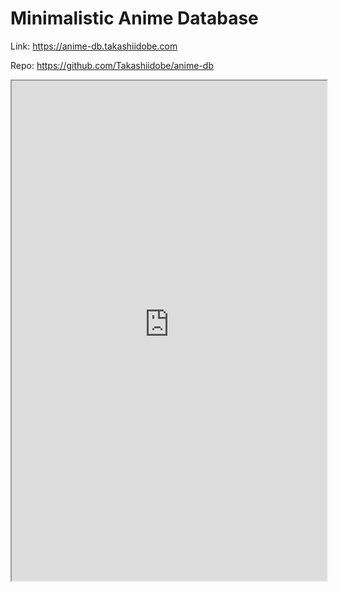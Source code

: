 # Minimalistic Anime Database

Link: <https://anime-db.takashiidobe.com>

Repo: <https://github.com/Takashiidobe/anime-db>

<iframe src="https://anime-db.takashiidobe.com/" width="100%"
height="800px"></iframe>
